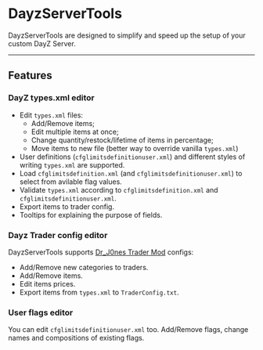 # DayzServerTools

DayzServerTools are designed to simplify and speed up the setup of your custom DayZ Server.

---

## Features

### DayZ types.xml editor

* Edit `types.xml` files:
	* Add/Remove items;
	* Edit multiple items at once;
	* Change quantity/restock/lifetime of items in percentage;
	* Move items to new file (better way to override vanilla `types.xml`)
* User definitions (`cfglimitsdefinitionuser.xml`) and different styles of writing `types.xml` are supported.
* Load `cfglimitsdefinition.xml` (and `cfglimitsdefinitionuser.xml`) to select from avilable flag values.
* Validate `types.xml` according to `cfglimitsdefinition.xml` and `cfglimitsdefinitionuser.xml`.
* Export items to trader config.
* Tooltips for explaining the purpose of fields.

### Dayz Trader config editor

DayzServerTools supports [Dr_J0nes Trader Mod](https://steamcommunity.com/sharedfiles/filedetails/?id=1590841260&) configs:

* Add/Remove new categories to traders.
* Add/Remove items.
* Edit items prices. 
* Export items from `types.xml` to `TraderConfig.txt`.

### User flags editor

You can edit `cfglimitsdefinitionuser.xml` too. Add/Remove flags, change names and compositions of existing flags.
